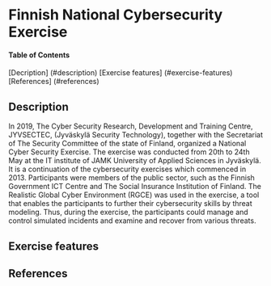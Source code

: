 # Finnish National Cybersecurity Exercise

#### Table of Contents 
[Decription] (#description)
[Exercise features] (#exercise-features)
[References] (#references)

## Description 
In 2019, The Cyber Security Research, Development and Training Centre, JYVSECTEC, (Jyväskylä Security Technology), together with the Secretariat of The Security Committee of the state of Finland, organized a National Cyber Security Exercise. The exercise was conducted from 20th to 24th May at the IT institute of JAMK University of Applied Sciences in Jyväskylä. It is a continuation of the cybersecurity exercises which commenced in 2013. Participants were members of the public sector, such as the Finnish Government ICT Centre and The Social Insurance Institution of Finland. The Realistic Global Cyber Environment (RGCE) was used in the exercise, a tool that enables the participants to further their cybersecurity skills by threat modeling. Thus, during the exercise, the participants could manage and control simulated incidents and examine and recover from various threats.

## Exercise features

## References